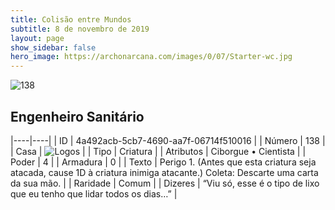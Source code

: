 ```yaml
---
title: Colisão entre Mundos
subtitle: 8 de novembro de 2019
layout: page
show_sidebar: false
hero_image: https://archonarcana.com/images/0/07/Starter-wc.jpg
---
```


![138](https://cdn.keyforgegame.com/media/card_front/pt/452_138_9PX3FM4WGMJP_pt.png)

## Engenheiro Sanitário

|----|----|
| ID | 4a492acb-5cb7-4690-aa7f-06714f510016 |
| Número | 138 |
| Casa | ![Logos](https://archonarcana.com/images/thumb/c/ce/Logos.png/22px-Logos.png "Logos") |
| Tipo | Criatura |
| Atributos | Ciborgue • Cientista |
| Poder | 4 |
| Armadura | 0 |
| Texto | Perigo 1. (Antes que esta criatura seja atacada, cause 1D à criatura inimiga atacante.) Coleta: Descarte uma carta da sua mão. |
| Raridade | Comum |
| Dizeres | “Viu só, esse é o tipo de lixo que eu tenho  que lidar todos os dias…” |
